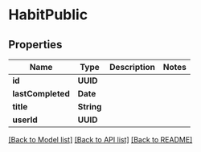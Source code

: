# HabitPublic

## Properties
Name | Type | Description | Notes
------------ | ------------- | ------------- | -------------
**id** | **UUID** |  | 
**lastCompleted** | **Date** |  | 
**title** | **String** |  | 
**userId** | **UUID** |  | 

[[Back to Model list]](../README.md#documentation-for-models) [[Back to API list]](../README.md#documentation-for-api-endpoints) [[Back to README]](../README.md)



